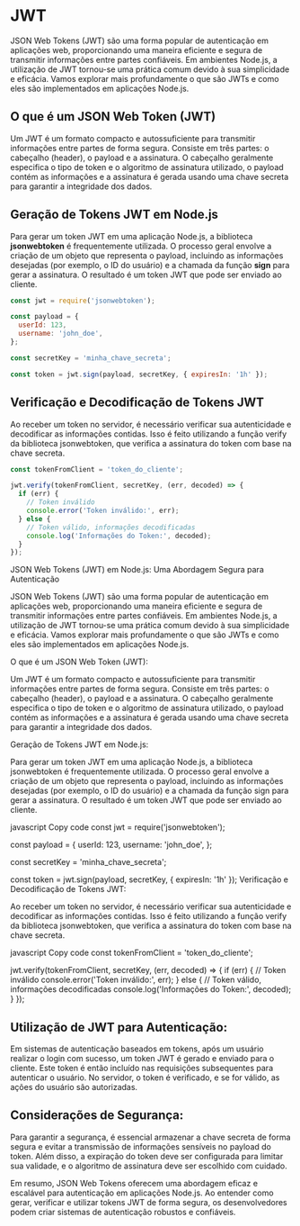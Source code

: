 # JWT

JSON Web Tokens (JWT) são uma forma popular de autenticação em aplicações web, proporcionando uma maneira eficiente e segura de transmitir informações entre partes confiáveis. Em ambientes Node.js, a utilização de JWT tornou-se uma prática comum devido à sua simplicidade e eficácia. Vamos explorar mais profundamente o que são JWTs e como eles são implementados em aplicações Node.js.

## O que é um JSON Web Token (JWT)

Um JWT é um formato compacto e autossuficiente para transmitir informações entre partes de forma segura. Consiste em três partes: o cabeçalho (header), o payload e a assinatura. O cabeçalho geralmente especifica o tipo de token e o algoritmo de assinatura utilizado, o payload contém as informações e a assinatura é gerada usando uma chave secreta para garantir a integridade dos dados.

## Geração de Tokens JWT em Node.js

Para gerar um token JWT em uma aplicação Node.js, a biblioteca **jsonwebtoken** é frequentemente utilizada. O processo geral envolve a criação de um objeto que representa o payload, incluindo as informações desejadas (por exemplo, o ID do usuário) e a chamada da função **sign** para gerar a assinatura. O resultado é um token JWT que pode ser enviado ao cliente.

```js
const jwt = require('jsonwebtoken');

const payload = {
  userId: 123,
  username: 'john_doe',
};

const secretKey = 'minha_chave_secreta';

const token = jwt.sign(payload, secretKey, { expiresIn: '1h' });
```

## Verificação e Decodificação de Tokens JWT

Ao receber um token no servidor, é necessário verificar sua autenticidade e decodificar as informações contidas. Isso é feito utilizando a função verify da biblioteca jsonwebtoken, que verifica a assinatura do token com base na chave secreta.

```js
const tokenFromClient = 'token_do_cliente';

jwt.verify(tokenFromClient, secretKey, (err, decoded) => {
  if (err) {
    // Token inválido
    console.error('Token inválido:', err);
  } else {
    // Token válido, informações decodificadas
    console.log('Informações do Token:', decoded);
  }
});
```

JSON Web Tokens (JWT) em Node.js: Uma Abordagem Segura para Autenticação

JSON Web Tokens (JWT) são uma forma popular de autenticação em aplicações web, proporcionando uma maneira eficiente e segura de transmitir informações entre partes confiáveis. Em ambientes Node.js, a utilização de JWT tornou-se uma prática comum devido à sua simplicidade e eficácia. Vamos explorar mais profundamente o que são JWTs e como eles são implementados em aplicações Node.js.

O que é um JSON Web Token (JWT):

Um JWT é um formato compacto e autossuficiente para transmitir informações entre partes de forma segura. Consiste em três partes: o cabeçalho (header), o payload e a assinatura. O cabeçalho geralmente especifica o tipo de token e o algoritmo de assinatura utilizado, o payload contém as informações e a assinatura é gerada usando uma chave secreta para garantir a integridade dos dados.

Geração de Tokens JWT em Node.js:

Para gerar um token JWT em uma aplicação Node.js, a biblioteca jsonwebtoken é frequentemente utilizada. O processo geral envolve a criação de um objeto que representa o payload, incluindo as informações desejadas (por exemplo, o ID do usuário) e a chamada da função sign para gerar a assinatura. O resultado é um token JWT que pode ser enviado ao cliente.

javascript
Copy code
const jwt = require('jsonwebtoken');

const payload = {
userId: 123,
username: 'john_doe',
};

const secretKey = 'minha_chave_secreta';

const token = jwt.sign(payload, secretKey, { expiresIn: '1h' });
Verificação e Decodificação de Tokens JWT:

Ao receber um token no servidor, é necessário verificar sua autenticidade e decodificar as informações contidas. Isso é feito utilizando a função verify da biblioteca jsonwebtoken, que verifica a assinatura do token com base na chave secreta.

javascript
Copy code
const tokenFromClient = 'token_do_cliente';

jwt.verify(tokenFromClient, secretKey, (err, decoded) => {
if (err) {
// Token inválido
console.error('Token inválido:', err);
} else {
// Token válido, informações decodificadas
console.log('Informações do Token:', decoded);
}
});

## Utilização de JWT para Autenticação:

Em sistemas de autenticação baseados em tokens, após um usuário realizar o login com sucesso, um token JWT é gerado e enviado para o cliente. Este token é então incluído nas requisições subsequentes para autenticar o usuário. No servidor, o token é verificado, e se for válido, as ações do usuário são autorizadas.

## Considerações de Segurança:

Para garantir a segurança, é essencial armazenar a chave secreta de forma segura e evitar a transmissão de informações sensíveis no payload do token. Além disso, a expiração do token deve ser configurada para limitar sua validade, e o algoritmo de assinatura deve ser escolhido com cuidado.

Em resumo, JSON Web Tokens oferecem uma abordagem eficaz e escalável para autenticação em aplicações Node.js. Ao entender como gerar, verificar e utilizar tokens JWT de forma segura, os desenvolvedores podem criar sistemas de autenticação robustos e confiáveis.
